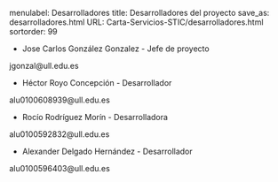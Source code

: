 menulabel: Desarrolladores
title: Desarrolladores del proyecto
save_as: desarrolladores.html
URL: Carta-Servicios-STIC/desarrolladores.html
sortorder: 99

<div class="section">
    <ul class="nav nav-tabs header">
        <li class="active"><i class="fa fa-user"></i> Jose Carlos González Gonzalez - Jefe de proyecto</li>
    </ul>
    <div class="content">
        <div class="row-fluid">
            <div class="vcard">
                <i class="fa fa-envelope"></i><span class="email"> jgonzal@ull.edu.es </a></span><br>
            </div>
        </div>
    </div>
</div>

<div class="section">
    <ul class="nav nav-tabs header">
        <li class="active"><i class="fa fa-user"></i> Héctor Royo Concepción - Desarrollador</li>
    </ul>
    <div class="content">
        <div class="row-fluid">
            <div class="vcard">
                <i class="fa fa-envelope"></i><span class="email"> alu0100608939@ull.edu.es</a></span><br>
            </div>
        </div>
    </div>
</div>

<div class="section">
    <ul class="nav nav-tabs header">
        <li class="active"><i class="fa fa-user"></i> Rocío Rodríguez Morín - Desarrolladora</li>
    </ul>
    <div class="content">
        <div class="row-fluid">
            <div class="vcard">
                <i class="fa fa-envelope"></i><span class="email"> alu0100592832@ull.edu.es</a></span><br>
            </div>
        </div>
    </div>
</div>

<div class="section">
    <ul class="nav nav-tabs header">
        <li class="active"><i class="fa fa-user"></i> Alexander Delgado Hernández - Desarrollador</li>
    </ul>
    <div class="content">
        <div class="row-fluid">
            <div class="vcard">
                <i class="fa fa-envelope"></i><span class="email"> alu0100596403@ull.edu.es</a></span><br>
            </div>
        </div>
    </div>
</div>
